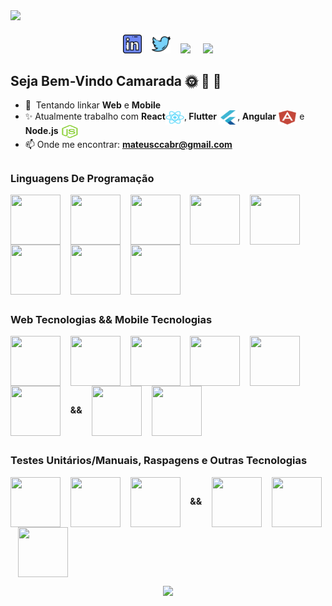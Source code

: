 <div>
    <img src="https://i.imgur.com/3lP9lfP.png" height="170" style="max-width: 100%;">
    <h4 dir="auto"> </h4>
    <p align="center" dir="auto">
    <a href="https://www.linkedin.com/in/cabraiz/" rel="nofollow"><img height="30" src="https://raw.githubusercontent.com/8bithemant/8bithemant/master/linkedin.png?raw=true" style="max-width: 100%;"></a>
    &nbsp;&nbsp;
    <a href="https://user-images.githubusercontent.com/47371964/211940761-1a18f324-202c-4363-99f0-51c85ec10db9.mp4" rel="nofollow"><img height="30" src="https://raw.githubusercontent.com/8bithemant/8bithemant/master/twitter.png?raw=true" style="max-width: 100%;"></a>
    &nbsp;&nbsp;
    <a href="mailto:mateusccabr@gmail.com?subject=Hey%20Mateus!&body=Let's%20Start%3F"><img height="30" src="https://camo.githubusercontent.com/c9c767477b51662df471cffa36b2a4ac2eea4b54e0f4351dedd232be28efa67e/68747470733a2f2f74682e62696e672e636f6d2f74682f69642f4f49502e397354345557735266466979367650796476335f2d514861484f3f7069643d496d674465742672733d31" style="max-width: 100%;"></a>
     &nbsp;&nbsp;&nbsp;
    <a href="https://www.instagram.com/cabraiz/" rel="nofollow"><img height="30" src="https://i.imgur.com/NgE3qOm.png" style="max-width: 100%;"></a>
    <h2 dir="auto">Seja Bem-Vindo Camarada 🌞 🤝 🌝</h2>
    <ul dir="auto">
    <li><g-emoji class="g-emoji" alias="seedling" >📱</g-emoji> &nbsp;Tentando linkar <strong>Web</strong> e <strong>Mobile</strong></li>
    <li><g-emoji class="g-emoji" alias="sparkles" >✨</g-emoji> Atualmente trabalho com <strong>React<a target="_blank" rel="noopener noreferrer" href="https://github.com/devicons/devicon/blob/master/icons/react/react-original.svg"><img align="center" height="22.5" width="30" src="https://github.com/devicons/devicon/blob/master/icons/react/react-original.svg" style="max-width: 100%;"></a></strong>,<strong> Flutter </strong><a target="_blank" rel="noopener noreferrer" href="https://github.com/devicons/devicon/blob/master/icons/flutter/flutter-original.svg"><img align="center" height="22.5" width="30" src="https://github.com/devicons/devicon/blob/master/icons/flutter/flutter-original.svg" style="max-width: 100%;"></a>,<strong> Angular </strong><a target="_blank" rel="noopener noreferrer" href="https://github.com/devicons/devicon/blob/master/icons/angularjs/angularjs-plain.svg"><img align="center" height="22.5" width="30" src="https://github.com/devicons/devicon/blob/master/icons/angularjs/angularjs-plain.svg"></a> e <strong> Node.js </strong><a target="_blank" rel="noopener noreferrer" href="https://github.com/devicons/devicon/blob/master/icons/nodejs/nodejs-plain.svg"><img align="center" height="22.5" width="30" src="https://github.com/devicons/devicon/blob/master/icons/nodejs/nodejs-plain.svg"></a></li>
   <li><g-emoji class="g-emoji" alias="sparkles" >📫 Onde me encontrar: <a href="mailto:mateusccabr@gmail.com?subject=Hey%20Mateus!&body=Let's%20Start%3F"><strong>mateusccabr@gmail.com</strong></a> </a></li>
</div>
    <h2 dir="auto"></h2>
    <h3 dir="auto">Linguagens De Programação</h3>
<div>
    <a target="_blank" rel="noopener noreferrer"><img align="center" height="80" width="80" src="https://i.imgur.com/AxIFb25.png" style="max-width: 100%;"></a>
    &nbsp;&nbsp;
    <a target="_blank" rel="noopener noreferrer"><img align="center" height="80" width="80" src="https://i.imgur.com/MpCpLUJ.png" style="max-width: 100%;"></a>
    &nbsp;&nbsp;
    <a target="_blank" rel="noopener noreferrer"><img align="center" height="80" width="80" src="https://i.imgur.com/YXHe4oP.png" style="max-width: 100%;"></a>
    &nbsp;&nbsp;
    <a target="_blank" rel="noopener noreferrer"><img align="center" height="80" width="80" src="https://i.imgur.com/WbiDNpt.png" style="max-width: 100%;"></a>
    &nbsp;&nbsp;
    <a target="_blank" rel="noopener noreferrer"><img align="center" height="80" width="80" src="https://i.imgur.com/maX3HSe.png" style="max-width: 100%;"></a>
    &nbsp;&nbsp;
    <a target="_blank" rel="noopener noreferrer"><img align="center" height="80" width="80" src="https://i.imgur.com/314xhAs.png" style="max-width: 100%;"></a>
    &nbsp;&nbsp;
    <a target="_blank" rel="noopener noreferrer"><img align="center" height="80" width="80" src="https://i.imgur.com/T5PRURA.png" style="max-width: 100%;"></a>
    &nbsp;&nbsp;
    <a target="_blank" rel="noopener noreferrer"><img align="center" height="80" width="80" src="https://i.imgur.com/TQE2I42.png" style="max-width: 100%;"></a>
</div>
<h2 dir="auto"></h2>
<h3 dir="auto">Web Tecnologias <b>&&</b> Mobile Tecnologias</h3>
<div>
    <a target="_blank" rel="noopener noreferrer"><img align="center" height="80" width="80" src="https://i.imgur.com/vMI9Z0t.png" style="max-width: 100%;"></a>
    &nbsp;&nbsp;
    <a target="_blank" rel="noopener noreferrer"><img align="center" height="80" width="80" src="https://i.imgur.com/SZyAUhK.png" style="max-width: 100%;"></a>
    &nbsp;&nbsp;
    <a target="_blank" rel="noopener noreferrer"><img align="center" height="80" width="80" src="https://i.imgur.com/VGrBXc9.png" style="max-width: 100%;"></a>
    &nbsp;&nbsp;
    <a target="_blank" rel="noopener noreferrer"><img align="center" height="80" width="80" src="https://i.imgur.com/K1b9vD4.png" style="max-width: 100%;"></a>
    &nbsp;&nbsp;
    <a target="_blank" rel="noopener noreferrer"><img align="center" height="80" width="80" src="https://i.imgur.com/8GAPYH9.png" style="max-width: 100%;"></a>
    &nbsp;&nbsp;
    <a target="_blank" rel="noopener noreferrer"><img align="center" height="80" width="80" src="https://i.imgur.com/UUwANPY.png" style="max-width: 100%;"></a>
    &nbsp;&nbsp;
    <b>&&</b>
    &nbsp;&nbsp;
    <a target="_blank" rel="noopener noreferrer"><img align="center" height="80" width="80" src="https://i.imgur.com/PH62YRV.png" style="max-width: 100%;"></a>
    &nbsp;&nbsp;
    <a target="_blank" rel="noopener noreferrer"><img align="center" height="80" width="80" src="https://i.imgur.com/VefkII4.png" style="max-width: 100%;"></a>
    &nbsp;&nbsp;
    </div>
    <h2 dir="auto"></h2>
    <h3 dir="auto">Testes Unitários/Manuais, Raspagens e Outras Tecnologias</h3>
<div>
    <a target="_blank" rel="noopener noreferrer"><img align="center" height="80" width="80" src="https://i.imgur.com/6QKQD2t.png" style="max-width: 100%;"></a>
    &nbsp;&nbsp;
    <a target="_blank" rel="noopener noreferrer"><img align="center" height="80" width="80" src="https://i.imgur.com/6AxhnNp.png" style="max-width: 100%;"></a>
    &nbsp;&nbsp;    
    <a target="_blank" rel="noopener noreferrer"><img align="center" height="80" width="80" src="https://i.imgur.com/jFkoI5j.png" style="max-width: 100%;"></a>
    &nbsp;&nbsp;
    <b>&&</b>
    &nbsp;&nbsp;
    <a target="_blank" rel="noopener noreferrer"><img align="center" height="80" width="80" src="https://i.imgur.com/cUwa5mT.png" style="max-width: 100%;"></a>
    &nbsp;&nbsp;
    <a target="_blank" rel="noopener noreferrer"><img align="center" height="80" width="80" src="https://i.imgur.com/tWuY7L5.png" style="max-width: 100%;"></a>
    &nbsp;&nbsp;
    <a target="_blank" rel="noopener noreferrer"><img align="center" height="80" width="80" src="https://i.imgur.com/rHGMRGR.png" style="max-width: 100%;"></a>
    &nbsp;&nbsp;
</div>
    <p align="center" dir="auto">
    <a href="https://user-images.githubusercontent.com/47371964/211669052-7a059ea4-1267-4810-a083-9a3b7c061e7e.mp4" rel="nofollow"><img height="350vw" src="https://i.imgur.com/8MsuorD.jpeg" style="max-width: 100%;"></a>
